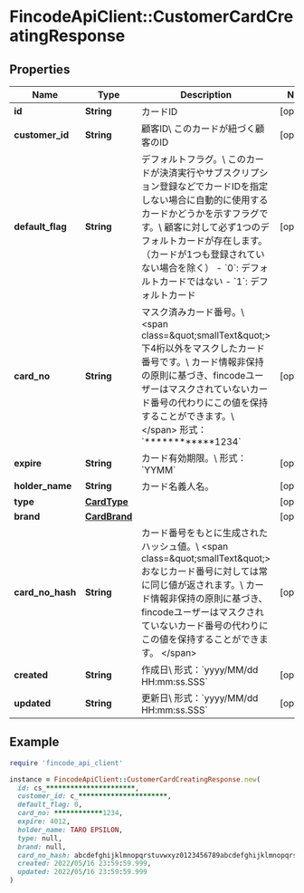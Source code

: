 # FincodeApiClient::CustomerCardCreatingResponse

## Properties

| Name | Type | Description | Notes |
| ---- | ---- | ----------- | ----- |
| **id** | **String** | カードID  | [optional] |
| **customer_id** | **String** | 顧客ID\\ このカードが紐づく顧客のID  | [optional] |
| **default_flag** | **String** | デフォルトフラグ。\\ このカードが決済実行やサブスクリプション登録などでカードIDを指定しない場合に自動的に使用するカードかどうかを示すフラグです。\\ 顧客に対して必ず1つのデフォルトカードが存在します。（カードが1つも登録されていない場合を除く）  - &#x60;0&#x60;: デフォルトカードではない - &#x60;1&#x60;: デフォルトカード  | [optional] |
| **card_no** | **String** | マスク済みカード番号。\\ &lt;span class&#x3D;\&quot;smallText\&quot;&gt; 下4桁以外をマスクしたカード番号です。\\ カード情報非保持の原則に基づき、fincodeユーザーはマスクされていないカード番号の代わりにこの値を保持することができます。\\ &lt;/span&gt; 形式：&#x60;************1234&#x60;  | [optional] |
| **expire** | **String** | カード有効期限。\\ 形式：&#x60;YYMM&#x60;  | [optional] |
| **holder_name** | **String** | カード名義人名。  | [optional] |
| **type** | [**CardType**](CardType.md) |  | [optional] |
| **brand** | [**CardBrand**](CardBrand.md) |  | [optional] |
| **card_no_hash** | **String** | カード番号をもとに生成されたハッシュ値。\\ &lt;span class&#x3D;\&quot;smallText\&quot;&gt; おなじカード番号に対しては常に同じ値が返されます。\\ カード情報非保持の原則に基づき、fincodeユーザーはマスクされていないカード番号の代わりにこの値を保持することができます。 &lt;/span&gt;  | [optional] |
| **created** | **String** | 作成日\\ 形式：&#x60;yyyy/MM/dd HH:mm:ss.SSS&#x60;  | [optional] |
| **updated** | **String** | 更新日\\ 形式：&#x60;yyyy/MM/dd HH:mm:ss.SSS&#x60;  | [optional] |

## Example

```ruby
require 'fincode_api_client'

instance = FincodeApiClient::CustomerCardCreatingResponse.new(
  id: cs_**********************,
  customer_id: c_**********************,
  default_flag: 0,
  card_no: ************1234,
  expire: 4012,
  holder_name: TARO EPSILON,
  type: null,
  brand: null,
  card_no_hash: abcdefghijklmnopqrstuvwxyz0123456789abcdefghijklmnopqrstuvwxyz01,
  created: 2022/05/16 23:59:59.999,
  updated: 2022/05/16 23:59:59.999
)
```

